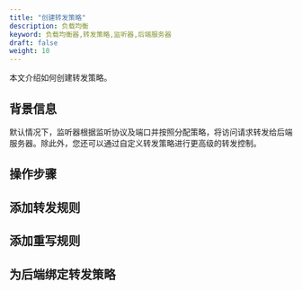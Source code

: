 ```yaml
---
title: "创建转发策略"
description: 负载均衡
keyword: 负载均衡器,转发策略,监听器,后端服务器
draft: false
weight: 10
---
```


本文介绍如何创建转发策略。

## 背景信息

默认情况下，监听器根据监听协议及端口并按照分配策略，将访问请求转发给后端服务器。除此外，您还可以通过自定义转发策略进行更高级的转发控制。



## 操作步骤



## 添加转发规则



## 添加重写规则



## 为后端绑定转发策略

